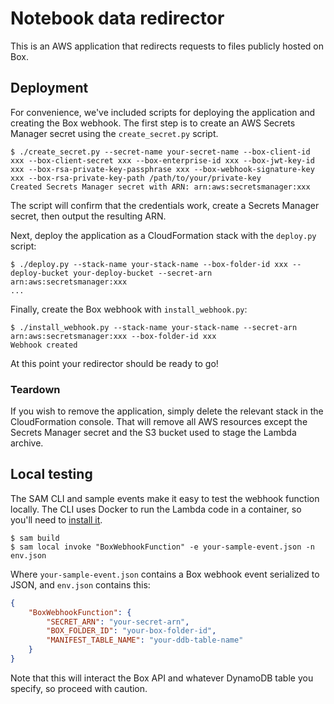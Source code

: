 # Notebook data redirector

This is an AWS application that redirects requests to files publicly hosted on Box.

## Deployment

For convenience, we've included scripts for deploying the application and creating the Box webhook. The first step is to create an AWS Secrets Manager secret using the `create_secret.py` script.

```console
$ ./create_secret.py --secret-name your-secret-name --box-client-id xxx --box-client-secret xxx --box-enterprise-id xxx --box-jwt-key-id xxx --box-rsa-private-key-passphrase xxx --box-webhook-signature-key xxx --box-rsa-private-key-path /path/to/your/private-key
Created Secrets Manager secret with ARN: arn:aws:secretsmanager:xxx
```

The script will confirm that the credentials work, create a Secrets Manager secret, then output the resulting ARN.

Next, deploy the application as a CloudFormation stack with the `deploy.py` script:

```console
$ ./deploy.py --stack-name your-stack-name --box-folder-id xxx --deploy-bucket your-deploy-bucket --secret-arn arn:aws:secretsmanager:xxx
...
```

Finally, create the Box webhook with `install_webhook.py`:

```console
$ ./install_webhook.py --stack-name your-stack-name --secret-arn arn:aws:secretsmanager:xxx --box-folder-id xxx
Webhook created
```

At this point your redirector should be ready to go!

### Teardown

If you wish to remove the application, simply delete the relevant stack in the CloudFormation console.  That will remove all AWS resources except the Secrets Manager secret and the S3 bucket used to stage the Lambda archive.

## Local testing

The SAM CLI and sample events make it easy to test the webhook function locally.  The CLI uses Docker to run the Lambda code in a container, so you'll need to [install it](https://docs.docker.com/install/).

```console
$ sam build
$ sam local invoke "BoxWebhookFunction" -e your-sample-event.json -n env.json
```

Where `your-sample-event.json` contains a Box webhook event serialized to JSON, and `env.json` contains
this:

```json
{
    "BoxWebhookFunction": {
        "SECRET_ARN": "your-secret-arn",
        "BOX_FOLDER_ID": "your-box-folder-id",
        "MANIFEST_TABLE_NAME": "your-ddb-table-name"
    }
}
```

Note that this will interact the Box API and whatever DynamoDB table you specify, so proceed with caution.
